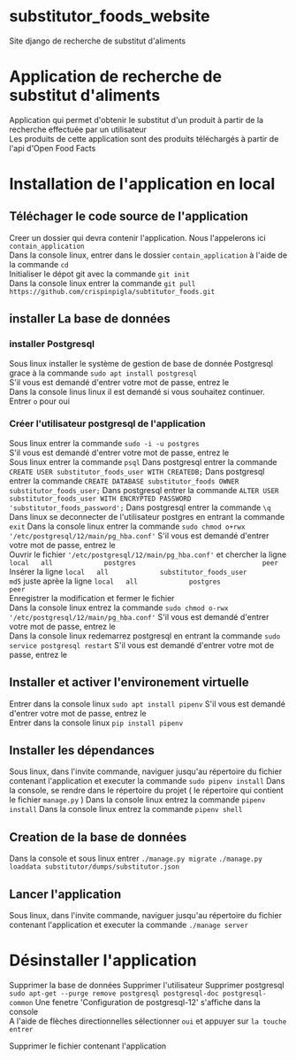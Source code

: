 # substitutor_foods_website
Site django de recherche de substitut d'aliments
# Application de recherche de substitut d'aliments
Application qui permet d'obtenir le substitut d'un produit à partir de la recherche effectuée par un utilisateur  
Les produits de cette application sont des produits téléchargés à partir de l'api d'Open Food Facts
# Installation de l'application en local
## Téléchager le code source de l'application
Creer un dossier qui devra contenir l'application. Nous l'appelerons ici `contain_application`  
Dans la console linux, entrer dans le dossier `contain_application` à l'aide de la commande `cd`  
Initialiser le dépot git avec la commande `git init`  
Dans la console linux entrer la commande `git pull https://github.com/crispinpigla/subtitutor_foods.git`
## installer La base de données
### installer Postgresql
Sous linux installer le système de gestion de base de donnée Postgresql grace à la commande `sudo apt install postgresql`  
S'il vous est demandé d'entrer votre mot de passe, entrez le  
Dans la console linus linux il est demandé si vous souhaitez continuer. Entrer `o` pour oui  
### Créer l'utilisateur postgresql de l'application
Sous linux entrer la commande `sudo -i -u postgres`  
S'il vous est demandé d'entrer votre mot de passe, entrez le  
Sous linux entrer la commande `psql`
Dans postgresql entrer la commande `CREATE USER substitutor_foods_user WITH CREATEDB;`
Dans postgresql entrer la commande `CREATE DATABASE substitutor_foods OWNER substitutor_foods_user;`
Dans postgresql entrer la commande `ALTER USER substitutor_foods_user WITH ENCRYPTED PASSWORD 'substitutor_foods_password';`
Dans postgresql entrer la commande `\q`
Dans linux se deconnecter de l'utilisateur postgres en entrant la commande `exit`
Dans la console linux entrer la commande `sudo chmod o+rwx '/etc/postgresql/12/main/pg_hba.conf'`
S'il vous est demandé d'entrer votre mot de passe, entrez le  
Ouvrir le fichier `'/etc/postgresql/12/main/pg_hba.conf'` et chercher la ligne `local   all             postgres                                peer`  
Insérer la ligne `local   all             substitutor_foods_user                                md5` juste aprèe la ligne `local   all             postgres                                peer`  
Enregistrer la modification et fermer le fichier  
Dans la console linux entrez la commande `sudo chmod o-rwx '/etc/postgresql/12/main/pg_hba.conf'`
S'il vous est demandé d'entrer votre mot de passe, entrez le  
Dans la console linux redemarrez postgresql en entrant la commande `sudo service postgresql restart`
S'il vous est demandé d'entrer votre mot de passe, entrez le  
## Installer et activer l'environement virtuelle
Entrer dans la console linux `sudo apt install pipenv`
S'il vous est demandé d'entrer votre mot de passe, entrez le  
Entrer dans la console linux `pip install pipenv`
## Installer les dépendances
Sous linux, dans l'invite commande, naviguer jusqu'au répertoire du fichier contenant l'application et executer la commande `sudo pipenv install`
Dans la console, se rendre dans le répertoire du projet ( le répertoire qui contient le fichier `manage.py` )
Dans la console linux entrez la commande `pipenv install`
Dans la console linux entrez la commande `pipenv shell`


## Creation de la base de données
Dans la console et sous linux entrer `./manage.py migrate`
`./manage.py loaddata substitutor/dumps/substitutor.json`

## Lancer l'application
Sous linux, dans l'invite commande, naviguer jusqu'au répertoire du fichier contenant l'application et executer la commande `./manage server`

# Désinstaller l'application
Supprimer la base de données
Supprimer l'utilisateur
Supprimer postgresql `sudo apt-get --purge remove postgresql postgresql-doc postgresql-common`
Une fenetre 'Configuration de postgresql-12' s'affiche dans la console  
A l'aide de flèches directionnelles sélectionner `oui` et appuyer sur `la touche entrer`

Supprimer le fichier contenant l'application